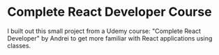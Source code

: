 # Complete React Developer Course 
I built out this small project from a Udemy course: "Complete React Developer" by Andrei to get more familiar with React applications using classes.
